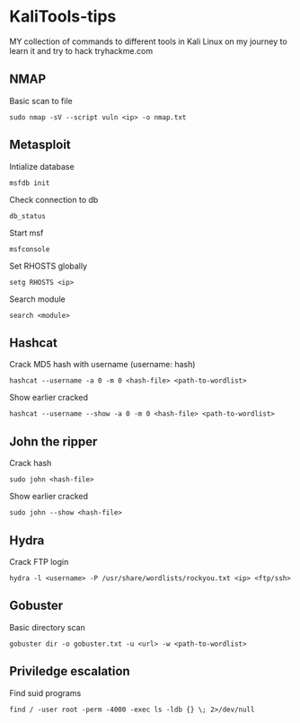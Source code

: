 # KaliTools-tips
MY collection of commands to different tools in Kali Linux on my journey to learn it and try to hack tryhackme.com



## NMAP
Basic scan to file
```
sudo nmap -sV --script vuln <ip> -o nmap.txt
```

## Metasploit
Intialize database 
```
msfdb init
```

Check connection to db
```
db_status
```

Start msf 
```
msfconsole
```

Set RHOSTS globally
```
setg RHOSTS <ip>
```

Search module 
```
search <module>
```  

## Hashcat
Crack MD5 hash with username (username: hash)
```
hashcat --username -a 0 -m 0 <hash-file> <path-to-wordlist>
```

Show earlier cracked
```
hashcat --username --show -a 0 -m 0 <hash-file> <path-to-wordlist>
```  

## John the ripper
Crack hash
```
sudo john <hash-file>
```  

Show earlier cracked
```
sudo john --show <hash-file>
```  

## Hydra
Crack FTP login
``` 
hydra -l <username> -P /usr/share/wordlists/rockyou.txt <ip> <ftp/ssh>
``` 

## Gobuster
Basic directory scan
```
gobuster dir -o gobuster.txt -u <url> -w <path-to-wordlist>
```

## Priviledge escalation
Find suid programs
```
find / -user root -perm -4000 -exec ls -ldb {} \; 2>/dev/null
```
